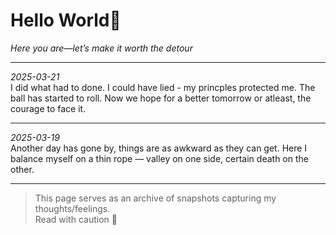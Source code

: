 # Hello World👋

*Here you are—let’s make it worth the detour*

---

*2025-03-21* \
I did what had to done. I could have lied - my princples protected me. The ball has started to roll. Now we hope for a better tomorrow or atleast, the courage to face it.

---

*2025-03-19* \
Another day has gone by, things are as awkward as they can get. Here I balance myself on a thin rope — valley on one side, certain death on the other. 

---


> This page serves as an archive of snapshots capturing my thoughts/feelings. \
> Read with caution 🫠

